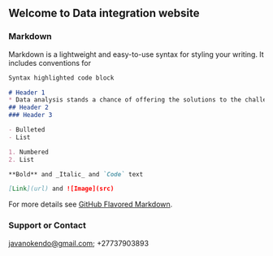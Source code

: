 ## Welcome to Data integration website

### Markdown

Markdown is a lightweight and easy-to-use syntax for styling your writing. It includes conventions for

```markdown
Syntax highlighted code block

# Header 1
* Data analysis stands a chance of offering the solutions to the challenges that we current face in Africa
## Header 2
### Header 3

- Bulleted
- List

1. Numbered
2. List

**Bold** and _Italic_ and `Code` text

[Link](url) and ![Image](src)
```

For more details see [GitHub Flavored Markdown](https://guides.github.com/features/mastering-markdown/).

### Support or Contact
javanokendo@gmail.com; +27737903893
